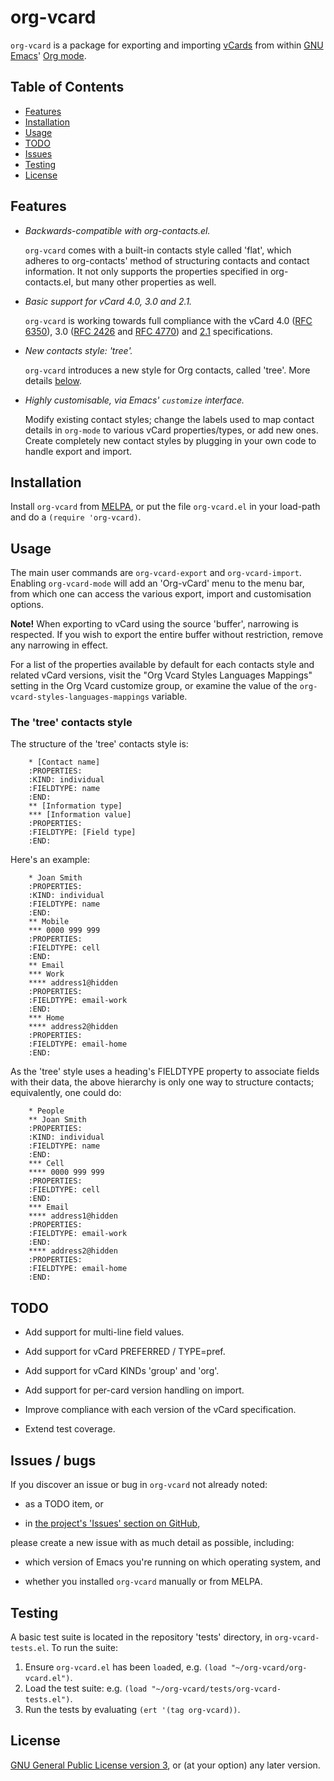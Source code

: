 # org-vcard

`org-vcard` is a package for exporting and importing [vCards](https://en.wikipedia.org/wiki/Vcard) from within [GNU Emacs](https://www.gnu.org/software/emacs/)' [Org mode](http://orgmode.org/).

## Table of Contents

- [Features](#features)
- [Installation](#installation)
- [Usage](#usage)
- [TODO](#todo)
- [Issues](#issues)
- [Testing](#testing)
- [License](#license)

## Features

* _Backwards-compatible with org-contacts.el._

    `org-vcard` comes with a built-in contacts style called 'flat', which adheres to org-contacts' method of structuring contacts and contact information. It not only supports the properties specified in org-contacts.el, but many other properties as well.

* _Basic support for vCard 4.0, 3.0 and 2.1._

    `org-vcard` is working towards full compliance with the vCard 4.0 ([RFC 6350](https://tools.ietf.org/html/rfc6350)), 3.0 ([RFC 2426](https://tools.ietf.org/html/rfc2426) and [RFC 4770](https://tools.ietf.org/html/rfc4770)) and [2.1](http://www.imc.org/pdi/vcard-21.txt) specifications.

* _New contacts style: 'tree'._

    `org-vcard` introduces a new style for Org contacts, called 'tree'. More details [below](#tree).

* _Highly customisable, via Emacs' `customize` interface._

    Modify existing contact styles; change the labels used to map contact details in `org-mode` to various vCard properties/types, or add new ones. Create completely new contact styles by plugging in your own code to handle export and import.

## Installation

Install `org-vcard` from [MELPA](http://melpa.milkbox.net/#/), or put the file `org-vcard.el` in your load-path and do a `(require 'org-vcard)`.

## Usage

The main user commands are `org-vcard-export` and `org-vcard-import`. Enabling `org-vcard-mode` will add an 'Org-vCard' menu to the menu bar, from which one can access the various export, import and customisation options.

**Note!** When exporting to vCard using the source 'buffer', narrowing is respected. If you wish to export the entire buffer without restriction, remove any narrowing in effect.

For a list of the properties available by default for each contacts style and related vCard versions, visit the "Org Vcard Styles Languages Mappings" setting in the Org Vcard customize group, or examine the value of the `org-vcard-styles-languages-mappings` variable.

<a name="tree"></a>

### The 'tree' contacts style

The structure of the 'tree' contacts style is:

```
    * [Contact name]
    :PROPERTIES:
    :KIND: individual
    :FIELDTYPE: name
    :END:
    ** [Information type]
    *** [Information value]
    :PROPERTIES:
    :FIELDTYPE: [Field type]
    :END:
```

Here's an example:

```
    * Joan Smith
    :PROPERTIES:
    :KIND: individual
    :FIELDTYPE: name
    :END:
    ** Mobile
    *** 0000 999 999
    :PROPERTIES:
    :FIELDTYPE: cell
    :END:
    ** Email
    *** Work
    **** address1@hidden
    :PROPERTIES:
    :FIELDTYPE: email-work
    :END:
    *** Home
    **** address2@hidden
    :PROPERTIES:
    :FIELDTYPE: email-home
    :END:
```

As the 'tree' style uses a heading's FIELDTYPE property to associate fields with their data, the above hierarchy is only one way to structure contacts; equivalently, one could do:

```
    * People
    ** Joan Smith
    :PROPERTIES:
    :KIND: individual
    :FIELDTYPE: name
    :END:
    *** Cell
    **** 0000 999 999
    :PROPERTIES:
    :FIELDTYPE: cell
    :END:
    *** Email
    **** address1@hidden
    :PROPERTIES:
    :FIELDTYPE: email-work
    :END:
    **** address2@hidden
    :PROPERTIES:
    :FIELDTYPE: email-home
    :END:
```

## TODO

* Add support for multi-line field values.

* Add support for vCard PREFERRED / TYPE=pref.

* Add support for vCard KINDs 'group' and 'org'.

* Add support for per-card version handling on import.

* Improve compliance with each version of the vCard specification.

* Extend test coverage.

<a name="issues"></a>

## Issues / bugs

If you discover an issue or bug in `org-vcard` not already noted:

* as a TODO item, or

* in [the project's 'Issues' section on GitHub](https://github.com/flexibeast/org-vcard/issues),

please create a new issue with as much detail as possible, including:

* which version of Emacs you're running on which operating system, and

* whether you installed `org-vcard` manually or from MELPA.

## Testing

A basic test suite is located in the repository 'tests' directory, in `org-vcard-tests.el`. To run the suite:

1. Ensure `org-vcard.el` has been `load`ed, e.g. `(load "~/org-vcard/org-vcard.el")`.
2. Load the test suite: e.g. `(load "~/org-vcard/tests/org-vcard-tests.el")`.
3. Run the tests by evaluating `(ert '(tag org-vcard))`.

## License

[GNU General Public License version 3](http://www.gnu.org/licenses/gpl.html), or (at your option) any later version.
